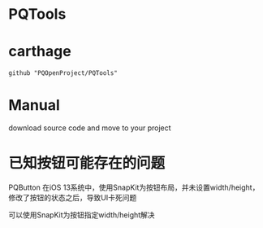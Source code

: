 # PQTools

# carthage
```
github "PQOpenProject/PQTools"
```

# Manual
download source code and move to your project


# 已知按钮可能存在的问题
PQButton 在iOS 13系统中，使用SnapKit为按钮布局，并未设置width/height，修改了按钮的状态之后，导致UI卡死问题

可以使用SnapKit为按钮指定width/height解决
